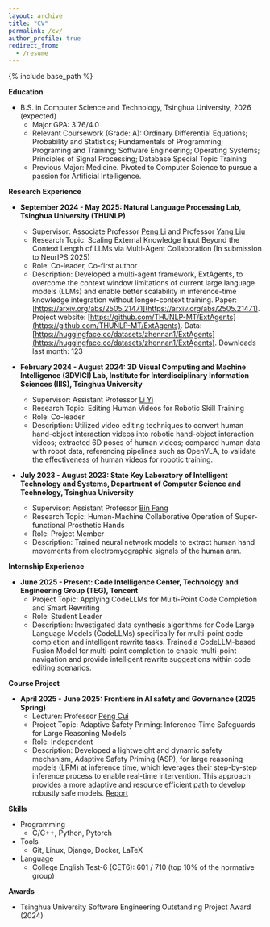 ```yaml
---
layout: archive
title: "CV"
permalink: /cv/
author_profile: true
redirect_from:
  - /resume
---
```


{% include base_path %}

**Education**

<!-- * Ph.D in Version Control Theory, GitHub University, 2018 (expected) -->
<!-- * M.S. in Jekyll, GitHub University, 2014 -->
* B.S. in Computer Science and Technology, Tsinghua University, 2026 (expected)
  * Major GPA: 3.76/4.0
  * Relevant Coursework (Grade: A): Ordinary Differential Equations; Probability and Statistics; Fundamentals of Programming; Programing and Training; Software Engineering; Operating Systems; Principles of Signal Processing; Database Special Topic Training
  * Previous Major: Medicine. Pivoted to Computer Science to pursue a passion for Artificial Intelligence.

**Research Experience**

* **September 2024 - May 2025: Natural Language Processing Lab, Tsinghua University (THUNLP)**
  * Supervisor: Associate Professor [Peng Li](https://lpeng.net/) and Professor [Yang Liu](https://nlp.csai.tsinghua.edu.cn/~ly/)
  * Research Topic: Scaling External Knowledge Input Beyond the Context Length of LLMs via Multi-Agent Collaboration (In submission to NeurIPS 2025)
  * Role: Co-leader, Co-first author
  * Description: Developed a multi-agent framework, ExtAgents, to overcome the context window limitations of current large language models (LLMs) and enable better scalability in inference-time knowledge integration without longer-context training. Paper: [https://arxiv.org/abs/2505.21471](https://arxiv.org/abs/2505.21471). Project website: [https://github.com/THUNLP-MT/ExtAgents](https://github.com/THUNLP-MT/ExtAgents). Data: [https://huggingface.co/datasets/zhennan1/ExtAgents](https://huggingface.co/datasets/zhennan1/ExtAgents). Downloads last month: 123

* **February 2024 - August 2024: 3D Visual Computing and Machine Intelligence (3DVICI) Lab, Institute for Interdisciplinary Information Sciences (IIIS), Tsinghua University**
  * Supervisor: Assistant Professor [Li Yi](https://ericyi.github.io/)
  * Research Topic: Editing Human Videos for Robotic Skill Training
  * Role: Co-leader
  * Description: Utilized video editing techniques to convert human hand-object interaction videos into robotic hand-object interaction videos; extracted 6D poses of human videos; compared human data with robot data, referencing pipelines such as OpenVLA, to validate the effectiveness of human videos for robotic training.

* **July 2023 - August 2023: State Key Laboratory of Intelligent Technology and Systems, Department of Computer Science and Technology, Tsinghua University**
  * Supervisor: Assistant Professor [Bin Fang](https://scholar.google.com/citations?user=5G47IcIAAAAJ&hl=zh-CN)
  * Research Topic: Human-Machine Collaborative Operation of Super-functional Prosthetic Hands
  * Role: Project Member
  * Description: Trained neural network models to extract human hand movements from electromyographic signals of the human arm.

**Internship Experience**

* **June 2025 - Present: Code Intelligence Center, Technology and Engineering Group (TEG), Tencent**
  * Project Topic: Applying CodeLLMs for Multi-Point Code Completion and Smart Rewriting
  * Role: Student Leader
  * Description: Investigated data synthesis algorithms for Code Large Language Models (CodeLLMs) specifically for multi-point code completion and intelligent rewrite tasks. Trained a CodeLLM-based Fusion Model for multi-point completion to enable multi-point navigation and provide intelligent rewrite suggestions within code editing scenarios.

**Course Project**

* **April 2025 - June 2025: Frontiers in AI safety and Governance (2025 Spring)**
  * Lecturer: Professor [Peng Cui](https://pengcui.thumedialab.com/)
  * Project Topic: Adaptive Safety Priming: Inference-Time Safeguards for Large Reasoning Models
  * Role: Independent
  * Description: Developed a lightweight and dynamic safety mechanism, Adaptive Safety Priming (ASP), for large reasoning models (LRM) at inference time, which leverages their step-by-step inference process to enable real-time intervention. This approach provides a more adaptive and resource efficient path to develop robustly safe models. [Report](https://github.com/zhennan1/ASP/blob/main/Report.pdf)

<!-- * Spring 2024: Academic Pages Collaborator
  * GitHub University
  * Duties includes: Updates and improvements to template
  * Supervisor: The Users

* Fall 2015: Research Assistant
  * GitHub University
  * Duties included: Merging pull requests
  * Supervisor: Professor Hub

* Summer 2015: Research Assistant
  * GitHub University
  * Duties included: Tagging issues
  * Supervisor: Professor Git -->
  
**Skills**

* Programming
  * C/C++, Python, Pytorch
* Tools
  * Git, Linux, Django, Docker, LaTeX
* Language
  * College English Test-6 (CET6): 601 / 710 (top 10% of the normative group)

**Awards**

* Tsinghua University Software Engineering Outstanding Project Award (2024)

<!-- Publications
======
  <ul>{% for post in site.publications reversed %}
    {% include archive-single-cv.html %}
  {% endfor %}</ul>
  
Talks
======
  <ul>{% for post in site.talks reversed %}
    {% include archive-single-talk-cv.html  %}
  {% endfor %}</ul>
  
Teaching
======
  <ul>{% for post in site.teaching reversed %}
    {% include archive-single-cv.html %}
  {% endfor %}</ul>
  
Service and leadership
======
* Currently signed in to 43 different slack teams -->
